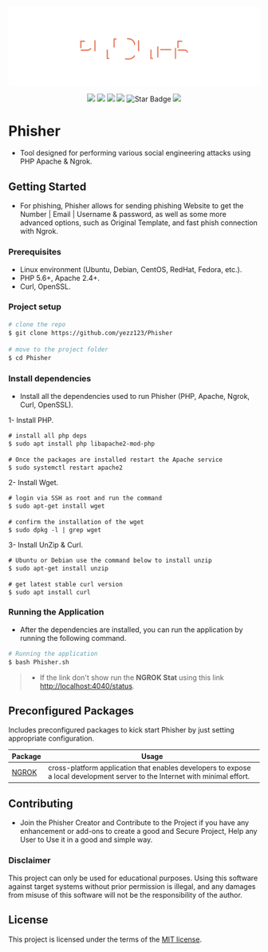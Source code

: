 ![Header](.github/header.svg)

<p align="center">
   <img src="https://img.shields.io/badge/Dev-Yezz123-green?style"/>
   <img src="https://img.shields.io/github/license/yezz123/phisher"/>
   <img src="https://img.shields.io/github/stars/yezz123/phisher"/>
   <img src="https://img.shields.io/github/forks/yezz123/phisher"/>
   <img src="https://img.shields.io/static/v1?label=%F0%9F%8C%9F&message=If%20Useful&style=style=flat&color=BC4E99" alt="Star Badge"/>
   <img src="https://visitor-badge.laobi.icu/badge?page_id=yezz123.Pretty-Readme">
</p>

# Phisher

- Tool designed for performing various social engineering attacks using PHP Apache & Ngrok.

## Getting Started

- For phishing, Phisher allows for sending phishing Website to get the Number | Email | Username & password, as well as some more advanced options, such as Original Template, and fast phish connection with Ngrok.

### Prerequisites

- Linux environment (Ubuntu, Debian, CentOS, RedHat, Fedora, etc.).
- PHP 5.6+, Apache 2.4+.
- Curl, OpenSSL.

### Project setup

```sh
# clone the repo
$ git clone https://github.com/yezz123/Phisher

# move to the project folder
$ cd Phisher
```

### Install dependencies

- Install all the dependencies used to run Phisher (PHP, Apache, Ngrok, Curl, OpenSSL).

1- Install PHP.

```shell
# install all php deps
$ sudo apt install php libapache2-mod-php

# Once the packages are installed restart the Apache service
$ sudo systemctl restart apache2
```

2- Install Wget.

```shell
# login via SSH as root and run the command
$ sudo apt-get install wget

# confirm the installation of the wget
$ sudo dpkg -l | grep wget
```

3- Install UnZip & Curl.

```shell
# Ubuntu or Debian use the command below to install unzip
$ sudo apt-get install unzip

# get latest stable curl version
$ sudo apt install curl
```

### Running the Application

- After the dependencies are installed, you can run the application by running the following command.

```sh
# Running the application
$ bash Phisher.sh
```

> - If the link don't show run the **NGROK Stat** using this link <http://localhost:4040/status>.

## Preconfigured Packages

Includes preconfigured packages to kick start Phisher by just setting appropriate configuration.

| Package                     |Usage         |
| --------------------------- | ----------------------------------------------------------------- |
| [NGROK](https://ngrok.com/) | cross-platform application that enables developers to expose a local development server to the Internet with minimal effort. |

## Contributing

- Join the Phisher Creator and Contribute to the Project if you have any enhancement or add-ons to create a good and Secure Project, Help any User to Use it in a good and simple way.

### Disclaimer

This project can only be used for educational purposes. Using this software against target systems without prior permission is illegal, and any damages from misuse of this software will not be the responsibility of the author.

## License

This project is licensed under the terms of the [MIT license](LICENSE).
